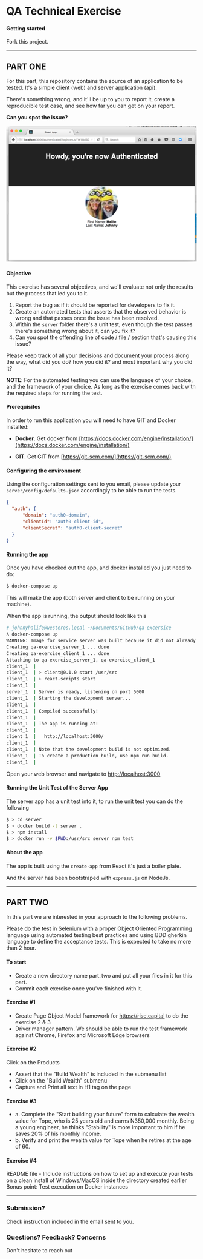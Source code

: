 # QA Technical Exercise

#### Getting started
Fork this project.

---
## PART ONE
For this part, this repository contains the source of an application to be tested. It's a simple client (web) and server application (api).

There's something wrong, and it'll be up to you to report it, create a reproducible test case, and see how far you can get on your report.

**Can you spot the issue?**

![](issue.png)

#### Objective
This exercise has several objectives, and we'll evaluate not only the results but the process that led you to it.

1. Report the bug as if it should be reported for developers to fix it.
2. Create an automated tests that asserts that the observed behavior is wrong and that passes once the issue has been resolved.
3. Within the `server` folder there's a unit test, even though the test passes there's something wrong about it, can you fix it?
4. Can you spot the offending line of code / file / section that's causing this issue?

Please keep track of all your decisions and document your process along the way, what did you do? how you did it? and most important why you did it?

**NOTE**: For the automated testing you can use the language of your choice, and the framework of your choice. As long as the exercise comes back with the required steps for running the test.

#### Prerequisites
In order to run this application you will need to have GIT and Docker installed:

* **Docker**. Get docker from [https://docs.docker.com/engine/installation/](https://docs.docker.com/engine/installation/)

* **GIT**. Get GIT from [https://git-scm.com/](https://git-scm.com/)

#### Configuring the environment
Using the configuration settings sent to you email, please update your `server/config/defaults.json` accordingly to be able to run the tests.

```json
{
  "auth": {
      "domain": "auth0-domain",
      "clientId": "auth0-client-id",
      "clientSecret": "auth0-client-secret"
  }
}
```

#### Running the app
Once you have checked out the app, and docker installed you just need to do:

```bash
$ docker-compose up
```

This will make the app (both server and client to be running on your machine).

When the app is running, the output should look like this

```bash
# johnnyhalife@westeros.local ~/Documents/GitHub/qa-excersice
λ docker-compose up
WARNING: Image for service server was built because it did not already exist. To rebuild this image you must use `docker-compose build` or `docker-compose up --build`.
Creating qa-exercise_server_1 ... done
Creating qa-exercise_client_1 ... done
Attaching to qa-exercise_server_1, qa-exercise_client_1
client_1  |
client_1  | > client@0.1.0 start /usr/src
client_1  | > react-scripts start
client_1  |
server_1  | Server is ready, listening on port 5000
client_1  | Starting the development server...
client_1  |
client_1  | Compiled successfully!
client_1  |
client_1  | The app is running at:
client_1  |
client_1  |   http://localhost:3000/
client_1  |
client_1  | Note that the development build is not optimized.
client_1  | To create a production build, use npm run build.
client_1  |
```

Open your web browser and navigate to [http://localhost:3000](http://localhost:3000)

####  Running the Unit Test of the Server App
The server app has a unit test into it, to run the unit test you can do the following

```bash
$ > cd server
$ > docker build -t server .
$ > npm install
$ > docker run -v $PWD:/usr/src server npm test
```

#### About the app
The app is built using the `create-app` from React it's just a boiler plate.

And the server has been bootstraped with `express.js` on NodeJs.

---
## PART TWO
In this part we are interested in your approach to the following problems.

Please do the test in Selenium with a proper Object Oriented Programming language using automated testing best practices and using BDD gherkin language to define the acceptance tests. This is expected to take no more than 2 hour.

#### To start
- Create a new directory name part_two and put all your files in it for this part.
- Commit each exercise once you've finished with it.

#### Exercise #1
- Create Page Object Model framework for https://rise.capital to do the exercise 2 & 3
- Driver manager pattern. We should be able to run the test framework against Chrome, Firefox and Microsoft Edge browsers

#### Exercise #2
Click on the Products
- Assert that the "Build Wealth" is included in the submenu list
- Click on the "Build Wealth" submenu
- Capture and Print all text in H1 tag on the page

#### Exercise #3
- a. Complete the "Start building your future" form to calculate the wealth value for Tope, who is 25 years old and earns N350,000 monthly. Being a young engineer, he thinks "Stability" is more important to him if he saves 20% of his monthly income.
- b. Verify and print the wealth value for Tope when he retires at the age of 60.

#### Exercise #4
README file - Include instructions on how to set up and execute your tests on a clean install of Windows/MacOS inside the directory created earlier
Bonus point: Test execution on Docker instances

----

### Submission?
Check instruction included in the email sent to you.
### Questions? Feedback? Concerns

Don't hesitate to reach out

